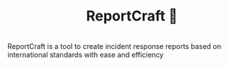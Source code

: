 <h1 align="center"> ReportCraft 🚀</h1>
<br>
ReportCraft is a tool to create incident response reports based on international standards with ease and efficiency
